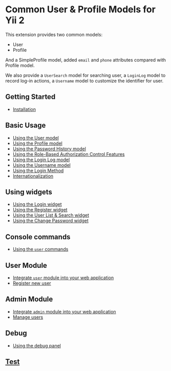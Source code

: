 # Common User & Profile Models for Yii 2

This extension provides two common models:
- User
- Profile

And a SimpleProfile model, added `email` and `phone` attributes
compared with Profile model.

We also provide a `UserSearch` model for searching user, a `LoginLog` model to record log-in actions, a `Username` model
to customize the identifier for user.

## Getting Started

- [Installation](Installation.md)

## Basic Usage

- [Using the User model](usage-user.md)
- [Using the Profile model](usage-profile.md)
- [Using the Password History model](usage-password-history.md)
- [Using the Role-Based Authorization Control Features](usage-rbac.md)
- [Using the Login Log model](usage-login-log.md)
- [Using the Username model](usage-username-model.md)
- [Using the Login Method](usage-login-method.md)
- [Internationalization](usage-i18n.md)

## Using widgets

- [Using the Login widget](usage-login-widget.md)
- [Using the Register widget](usage-register-widget.md)
- [Using the User List & Search widget](usage-user-list-search-widget.md)
- [Using the Change Password widget](usage-change-password-widget.md)

## Console commands

- [Using the `user` commands](usage-console-user-commands.md)

## User Module

- [Integrate `user` module into your web application](integrate-user-module.md)
- [Register new user](user-module-register-new-user.md)

## Admin Module

- [Integrate `admin` module into your web application](integrate-admin-module.md)
- [Manage users](admin-module-manage-users.md)

## Debug

- [Using the debug panel](usage-debug.md)

## [Test](Test.md)